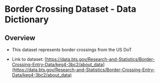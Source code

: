 # **Border Crossing Dataset - Data Dictionary**


## **Overview**


* This dataset represents border crossings from the US DoT

* Link to dataset: [https://data.bts.gov/Research-and-Statistics/Border-Crossing-Entry-Data/keg4-3bc2/about_data](https://data.bts.gov/Research-and-Statistics/Border-Crossing-Entry-Data/keg4-3bc2/about_data) 
